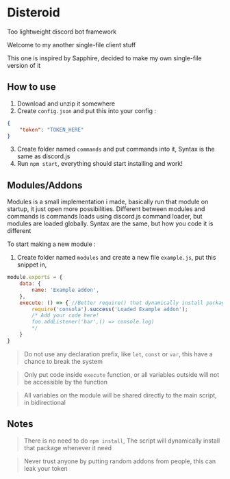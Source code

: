 # Disteroid
Too lightweight discord bot framework

Welcome to my another single-file client stuff

This one is inspired by Sapphire, decided to make my own single-file version of it

## How to use

1. Download and unzip it somewhere
2. Create `config.json` and put this into your config :
```json
{
    "token": "TOKEN_HERE"
}
```
3. Create folder named `commands` and put commands into it, Syntax is the same as discord.js
4. Run `npm start`, everything should start installing and work!

## Modules/Addons

Modules is a small implementation i made, basically run that module on startup, it just open more possibilities.
Different between modules and commands is commands loads using discord.js command loader, but modules are loaded globally.
Syntax are the same, but how you code it is different

To start making a new module :

1. Create folder named `modules` and create a new file `example.js`, put this snippet in,
```js
module.exports = {
    data: {
        name: 'Example addon',
    },
    execute: () => { //Better require() that dynamically install package!
        require('consola').success('Loaded Example addon');
        /* Add your code here!
        foo.addListener('bar',() => console.log)
        */
    }
}
```
> Do not use any declaration prefix, like `let`, `const` or `var`, this have a chance to break the system

> Only put code inside `execute` function, or all variables outside will not be accessible by the function

> All variables on the module will be shared directly to the main script, in bidirectional

## Notes

> There is no need to do `npm install`, The script will dynamically install that package whenever it need

> Never trust anyone by putting random addons from people, this can leak your token
